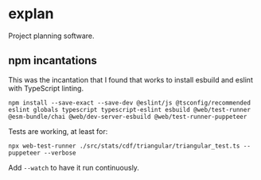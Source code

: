 # explan

Project planning software.

## npm incantations

This was the incantation that I found that works to install esbuild and eslint with TypeScript linting.

    npm install --save-exact --save-dev @eslint/js @tsconfig/recommended eslint globals typescript typescript-eslint esbuild @web/test-runner @esm-bundle/chai @web/dev-server-esbuild @web/test-runner-puppeteer

Tests are working, at least for:

    npx web-test-runner ./src/stats/cdf/triangular/triangular_test.ts --puppeteer --verbose

Add `--watch` to have it run continuously.

